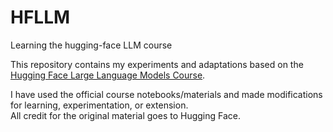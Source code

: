# HFLLM
Learning the hugging-face LLM course

This repository contains my experiments and adaptations based on the  
[Hugging Face Large Language Models Course](https://huggingface.co/learn/llm-course/).

I have used the official course notebooks/materials and made modifications for learning, experimentation, or extension.  
All credit for the original material goes to Hugging Face.
